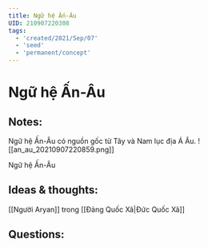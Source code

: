 ```yaml
---
title: Ngữ hệ Ấn-Âu
UID: 210907220308
tags:
  - 'created/2021/Sep/07'
  - 'seed'
  - 'permanent/concept'
---
```

# Ngữ hệ Ấn-Âu

## Notes:
Ngữ hệ Ấn-Âu có nguồn gốc từ Tây và Nam lục địa Á Âu.
![[an_au_20210907220859.png]]

Ngữ hệ Ấn-Âu

## Ideas & thoughts:
[[Người Aryan]] trong [[Đảng Quốc Xã|Đức Quốc Xã]]
## Questions:


